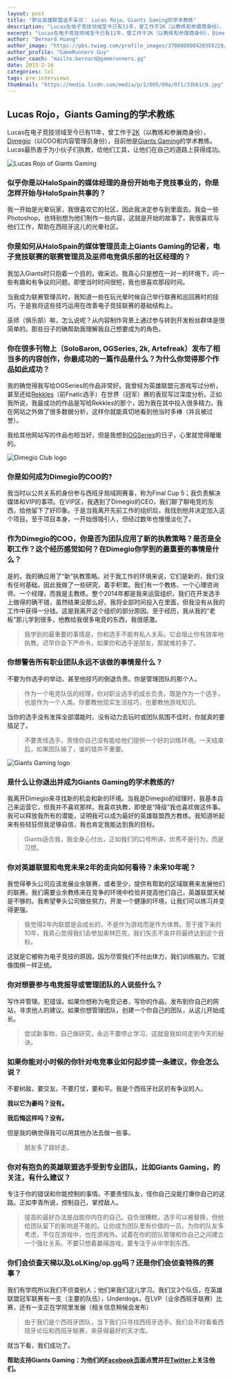 ```yaml
---
layout: post
title: "职业英雄联盟选手采访： Lucas Rojo，Giants Gaming的学术教练"
description: "Lucas在电子竞技领域至今已有11年，曾工作于2K（以教练和参展商身份），Dimegio（以COO和内容管理员身份），目前他是Giants Gaming的学术教练。Lucas最热衷于为小伙子们执教，给他们工具，让他们在自己的道路上获得成功。"
excerpt: "Lucas在电子竞技领域至今已有11年，曾工作于2K（以教练和参展商身份），Dimegio（以COO和内容管理员身份），目前他是Giants Gaming的学术教练。Lucas最热衷于为小伙子们执教，给他们工具，让他们在自己的道路上获得成功。"
author: "Bernard Huang"
author_image: "https://pbs.twimg.com/profile_images/378800000420359228/a73e0d9f4cb08c28ebd9585a91d25c8b_400x400.jpeg"
author_profile: "GameRunners Guy"
author_coach: "mailto:bernard@gamerunners.gg"
date: 2015-2-16
categories: lol
tags: pro-interviews
thumbnail: "https://media.licdn.com/media/p/2/005/08a/0f1/33bb1c0.jpg"
---
```


## Lucas Rojo，Giants Gaming的学术教练 

Lucas在电子竞技领域至今已有11年，曾工作于[2K](https://www.2k.com/)（以教练和参展商身份），[Dimegio](http://www.dimegioclub.com/)（以COO和内容管理员身份），目前他是[Giants Gaming](http://www.giantsgaming.pro/)的学术教练。Lucas最热衷于为小伙子们执教，给他们工具，让他们在自己的道路上获得成功。

![Lucas Rojo of Giants Gaming](https://media.licdn.com/media/p/2/005/08a/0f1/33bb1c0.jpg)
 
### 似乎你是以HaloSpain的媒体经理的身份开始电子竞技事业的，你是怎样开始与HaloSpain共事的？

我一开始是光晕玩家，我很喜欢它的社区，因此我决定参与到里面去。我会一些Photoshop，也特别想为他们制作一些内容，这就是开始的故事了。我很喜欢与他们工作，帮助在西班牙这儿的光晕社区。

### 你是如何从HaloSpain的媒体管理员走上Giants Gaming的记者，电子竞技联赛的联赛管理员及巫师电竞俱乐部的社区经理的？

我加入Giants时只抱着一个目的，做采访。我真心只是想在一对一的环境下，问一些有趣和有争议的问题。即使当时时间很短，我也很喜欢那段时间。

当我成为联赛管理员时，我知道一些在玩光晕时候自己举行联赛和巡回赛时的技巧，于是我将这些技巧运用在改善电子竞技联赛的基础结构上。

巫师（俱乐部）嘛，怎么说呢？从内容制作背景上通过参与转到开发粉丝群体是很简单的。那些日子的确帮助我理解我自己想要成为的角色。

### 你在很多刊物上（SoloBaron, OGSeries, 2k, Artefreak）发布了相当多的内容创作，你最成功的一篇作品是什么？为什么你觉得那个作品如此成功？

我的确觉得我写给OGSeries的作品非常好。我曾经为英雄联盟元游戏写过分析，甚至还给[Rekkles](http://lol.gamepedia.com/Rekkles)（前Fnatic选手）在世界（冠军）赛的表现写过深度分析。正如我所说，我最成功的作品是写给Rekkles的那个，因为我在其中投入很多精力。我在网站之外做了很多数据分析，这样你就能真切地看到他当时多棒（并且被过誉）。

我给其他网站写的作品也相当好，但是我想到[OGSeries](http://www.ogseries.tv/)的日子，心里就觉得暖暖的。

![Dimegio Club logo](/images/content/dimegio.png)
 
### 你是如何成为Dimegio的COO的?

我当时以公共关系的身份参与西班牙局域网赛事，称为Final Cup 5；我负责解决媒体和VIP的事项。在VIP区，我遇到了Dimegio的CEO，我们聊了聊电竞的东西，给他留下了好印象。于是当我离开先前工作的组织后，我找到他并决定加入这个项目。至于项目本身，一开始很吸引人，但经过数年也慢慢淡化了。

### 作为Dimegio的COO，你是否为团队应用了新的执教策略？是否是全职工作？这个经历感觉如何？在Dimegio你学到的最重要的事情是什么？

是的，我的确应用了“新”执教策略。对于我工作的环境来说，它们是新的，我们没有任何基础，因此我做了一些研究，着手积累。我们有一个教练、一个心理咨询师、一个经理，而我是主教练。整个2014年都是我来运营组织，我们在开发选手上做得的确不错，虽然结果没那么好。我将全部时间投入在里面，但我没有从我的工作中获得一分钱。这是我离开这个组织的部分原因。至于经历，我从我的“老板”那儿学到很多，他教给我很多电竞的东西，我很感激。

> 我学到的最重要的事情是，你和选手不能有私人关系。它会阻止你有效率地执教。迟早你会下严命令，如果你和选手是朋友，那就难的多了。

### 你想警告所有职业团队永远不该做的事情是什么？

不要为你选手的举动，甚至他技巧的倒退负责。你是管理团队的那个人。

> 作为一个电竞队伍的经理，你对职业选手的成长负责，既是作为一个选手，也是作为一个人类。你要教他现实生活技巧，也要教他游戏知识。

当你的选手没有发挥全部潜能时、没有动力去玩时或团队氛围不佳时，你就真的要插足了。

> 不要责怪选手，责怪你自己没有能给他们提供一个好的训练环境。一天结束后，如果团队输了，谁的错并不重要。
 
![Giants Gaming logo](/images/content/giants-gaming-logo.png)

### 是什么让你退出并成为Giants Gaming的学术教练的?

我离开Dimegio来寻找新的机会和新的环境。当我是Dimegio的经理时，我基本自己来运营它，但我并不喜欢那样。我喜欢执教，即使是“降级”我也喜欢做这件事。我可以释放我所有的潜能，证明我可以成为最好的英雄联盟西方教练。我知道听起来有些轻狂但我足够自信，我也肯定我能达到我的目标。

> Giants适合我，我全身心付出，正如我们的口号所讲，优秀不是行为，而是习惯。

### 你对英雄联盟和电竞未来2年的走向如何看待？未来10年呢？

我觉得拳头公司应该发展业余联赛，或者至少，提供有帮助的区域联赛来发展他们的联赛。我们需要业余教练来在竞争的环境中检验并提高他们自己，英雄联盟天梯是不够的。我希望拳头公司做些努力，开发一个健康的环境，让我们可以练习并变得更强。

> 我觉得2年内联盟是会成长的，不是作为游戏而是作为体育。至于接下来的10年，我真心觉得我们会参加奥林匹克，我们矢志不渝并将最终达到这个目标。

这就是它被称为电子竞技的原因，因为尽管我们不付出体力，我们训练脑力。它就像围棋一样正统。

### 你对想要参与电竞报导或管理团队的人说些什么？

写作并管理。犯错误。如果你想称为电竞记者，写你的作品，发布到你自己的网站，寻求他人的建议。如果你想管理团队，创建一个你自己的团队，从这儿开始成长。

> 尝试新事物，自己做研究，永远不要停止学习。这就是我如何走到今天的秘诀。

### 如果你能对小时候的你针对电竞事业如何起步提一条建议，你会怎么说？

不要树敌，要交友。不要打仗，要和平。我是个西班牙社区的有争议的人。

**我以它为豪吗？没有。**

**我后悔这样吗？没有。**

但是我的确觉得我可以用其他办法去做一些事。

> 朋友多了路好走。

### 你对有抱负的英雄联盟选手受到专业团队，比如Giants Gaming，的关注，有什么建议？

专注于你的错误和你能控制的事情。不要责怪队友，怪你自己没能打爆你自己的这路。正如李青所说，控制自己，掌控敌人。

> 提高的最好办法是战胜你内在的自己。自负很糟糕，选手可以被替换，但他给团队留下的影响是不能的。让你成为团队里有价值的一员，为你的队友多考虑，不仅在游戏中，也在游戏外。试着在你的团队管理和你自己之间建立一个强壮关系。不要只想着赢得游戏，要专注于从中学到东西。

### 你们会侦查天梯以及LoLKing/op.gg吗？还是你们会侦查特殊的赛事？

我们有学院所以我们不侦查别人；他们来我们这儿学习。我们又3个队伍，在英雄联盟冠军联赛有一支（主要的队伍），Underdogs，在LVP（业余西班牙联赛）比赛，还有一支正在学院里发展（相关信息稍候会发布）

> 由于我们是个西班牙团队，当下我们只寻找西班牙选手。我们会不时看看西班牙论坛和西班牙联赛，来获得最好的天才库。

就当下看，我们成功了。

**帮助支持Giants Gaming：为他们的[Facebook页](https://www.facebook.com/GiantsGaming)面点赞并在[Twitter](https://twitter.com/giantsgaming)上关注他们。**
